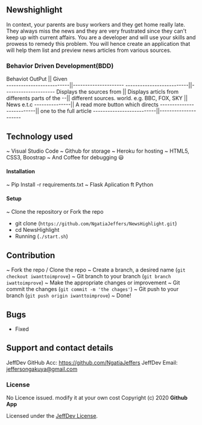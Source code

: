 ## Newshighlight

In context, your parents are busy workers and they get home really late.
They always miss the news and they are very frustrated since they can't
keep up with current affairs. You are a developer and will use your
skills and prowess to remedy this problem. You will hence create an
application that will help them list and preview news articles from various
sources.

### Behavior Driven Development(BDD)

Behaviot OutPut || Given  
--------------------------||---------------------
--------------------------||---------------------
Displays the sources from || Displays articls from
differents parts of the --|| different sources.
world. e.g. BBC, FOX, SKY ||
News e.t.c ---------------|| A read more button which directs
--------------------------|| one to the full article
--------------------------||---------------------

## Technology used

~ Visual Studio Code
~ Github for storage
~ Heroku for hosting
~ HTML5, CSS3, Boostrap
~ And Coffee for debugging 😃

#### Installation

~ Pip Install -r requirements.txt
~ Flask Aplication ft Python

#### Setup

~ Clone the repository or Fork the repo

- git clone (`https://github.com/NgatiaJeffers/NewsHighlight.git`)
- cd NewsHighlight
- Running (`./start.sh`)

## Contribution

~ Fork the repo / Clone the repo
~ Create a branch, a desired name (`git checkout iwanttoimprove`)
~ Git branch to your branch (`git branch iwattoimprove`)
~ Make the appropriate changes or improvement
~ Git commit the changes (`git commit -m 'the chages'`)
~ Git push to your branch (`git push origin iwanttoimprove`)
~ Done!

## Bugs

- Fixed

## Support and contact details

JeffDev GitHub Acc: https://github.com/NgatiaJeffers
JeffDev Email: jeffersongakuya@gmail.com

### License

No Licence issued. modify it at your own cost
Copyright (c) 2020 **Github App**

Licensed under the [JeffDev License](LICENSE).
